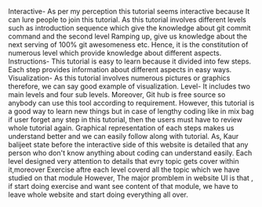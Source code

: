 Interactive- As per my perception this tutorial seems interactive because It can lure people to join this  tutorial. 
As this tutorial involves different levels such as introduction sequence which give the knowledge about git commit command and
the second level Ramping up, give us knowledge about the next serving of 100% git awesomeness etc. Hence, it is the constitution
of numerous level which provide knowledge about different aspects. 
Instructions- This tutorial is easy to learn because it divided into few steps. Each step provides information about different aspects in easy ways. 
Visualization- As this tutorial involves numerous pictures or graphics therefore, we can say good example of visualization. 
Level- It includes two main levels and four sub levels. Moreover, Git hub is free source so anybody can use this tool according to requirement.
However, this tutorial is a good way to learn new things but in case of lengthy coding like in mix bag if user forget any step in this tutorial,
then the users must have to review whole tutorial again. 
Graphical representation of each steps makes us understand better and we can easily follow along with tutorial.
As, Kaur balijeet state before the interactive side of this website is detailed that any person who don't know anything about coding can understand easily.
Each level designed very attention to details that evry topic gets cover within it,moreover Exercise aftre each level coverd all the topic which we have studied on that module
However, The major promblem in website UI is that , if start doing exercise and want see content of that module, we have to leave whole website and start doing everything all over. 